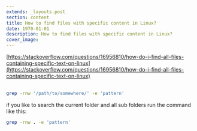 ```yaml
---
extends: _layouts.post
section: content
title: How to find files with specific content in Linux?
date: 1970-01-01
description: How to find files with specific content in Linux?
cover_image: 
---
```


[https://stackoverflow.com/questions/16956810/how-do-i-find-all-files-containing-specific-text-on-linux](https://stackoverflow.com/questions/16956810/how-do-i-find-all-files-containing-specific-text-on-linux)
<br><br>
```bash
grep -rnw '/path/to/somewhere/' -e 'pattern'
```

if you like to search the current folder and all sub folders run the command like this: 
```bash
grep -rnw . -e 'pattern'
```